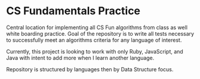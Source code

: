 # CS Fundamentals Practice

Central location for implementing all CS Fun algorithms from class as well white boarding practice. Goal of the repository is to write all tests necessary to successfully meet an algorithms criteria for any language of interest.

Currently, this project is looking to work with only Ruby, JavaScript, and Java with intent to add more when I learn another language.

Repository is structured by languages then by Data Structure focus.
